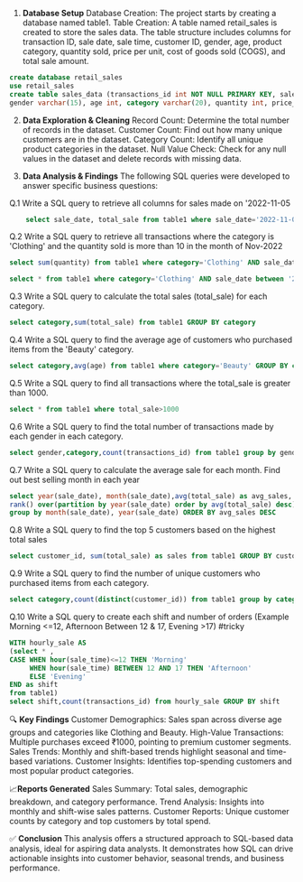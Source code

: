 1. **Database Setup**
Database Creation: The project starts by creating a database named table1.
Table Creation: A table named retail_sales is created to store the sales data. The table structure includes columns for transaction ID, sale date, sale time, customer ID, gender, age, product category, quantity sold, price per unit, cost of goods sold (COGS), and total sale amount.

```sql
create database retail_sales
use retail_sales
create table sales_data (transactions_id int NOT NULL PRIMARY KEY, sale_date DATE , sale_time TIME, customer_id int, 
gender varchar(15), age int, category varchar(20), quantity int, price_per_unit float, cogs float, total_sale float)
```

2. **Data Exploration & Cleaning**
Record Count: Determine the total number of records in the dataset.
Customer Count: Find out how many unique customers are in the dataset.
Category Count: Identify all unique product categories in the dataset.
Null Value Check: Check for any null values in the dataset and delete records with missing data.


3. **Data Analysis & Findings**
The following SQL queries were developed to answer specific business questions:

Q.1 Write a SQL query to retrieve all columns for sales made on '2022-11-05
```sql
	select sale_date, total_sale from table1 where sale_date='2022-11-05'
```

Q.2 Write a SQL query to retrieve all transactions where the category is 'Clothing' and the quantity sold is more than 10 in the month of Nov-2022
```sql
select sum(quantity) from table1 where category='Clothing' AND sale_date between '2022-11-01' AND '2022-11-30' AND quantity>=4 GROUP BY Category

select * from table1 where category='Clothing' AND sale_date between '2022-11-01' AND '2022-11-30' AND quantity>=4 
```

Q.3 Write a SQL query to calculate the total sales (total_sale) for each category.
```sql
select category,sum(total_sale) from table1 GROUP BY category
```

Q.4 Write a SQL query to find the average age of customers who purchased items from the 'Beauty' category.
```sql
select category,avg(age) from table1 where category='Beauty' GROUP BY category
```

Q.5 Write a SQL query to find all transactions where the total_sale is greater than 1000.
```sql
select * from table1 where total_sale>1000
```

Q.6 Write a SQL query to find the total number of transactions made by each gender in each category.
```sql
select gender,category,count(transactions_id) from table1 group by gender, category
```

Q.7 Write a SQL query to calculate the average sale for each month. Find out best selling month in each year
```sql
select year(sale_date), month(sale_date),avg(total_sale) as avg_sales, 
rank() over(partition by year(sale_date) order by avg(total_sale) desc) from table1 
group by month(sale_date), year(sale_date) ORDER BY avg_sales DESC
```

 Q.8 Write a SQL query to find the top 5 customers based on the highest total sales 
```sql
select customer_id, sum(total_sale) as sales from table1 GROUP BY customer_id ORDER BY sales DESC LIMIT 5
```

Q.9 Write a SQL query to find the number of unique customers who purchased items from each category.
```sql
select category,count(distinct(customer_id)) from table1 group by category
```

Q.10 Write a SQL query to create each shift and number of orders (Example Morning <=12, Afternoon Between 12 & 17, Evening >17) #tricky

```sql
WITH hourly_sale AS
(select * ,
CASE WHEN hour(sale_time)<=12 THEN 'Morning'
     WHEN hour(sale_time) BETWEEN 12 AND 17 THEN 'Afternoon'
     ELSE 'Evening'
END as shift     
from table1)
select shift,count(transactions_id) from hourly_sale GROUP BY shift
```

🔍 **Key Findings**
Customer Demographics: Sales span across diverse age groups and categories like Clothing and Beauty.
High-Value Transactions: Multiple purchases exceed ₹1000, pointing to premium customer segments.
Sales Trends: Monthly and shift-based trends highlight seasonal and time-based variations.
Customer Insights: Identifies top-spending customers and most popular product categories.

📈**Reports Generated**
Sales Summary: Total sales, demographic breakdown, and category performance.
Trend Analysis: Insights into monthly and shift-wise sales patterns.
Customer Reports: Unique customer counts by category and top customers by total spend.

✅ **Conclusion**
This analysis offers a structured approach to SQL-based data analysis, ideal for aspiring data analysts. It demonstrates how SQL can drive actionable insights into customer behavior, seasonal trends, and business performance.

